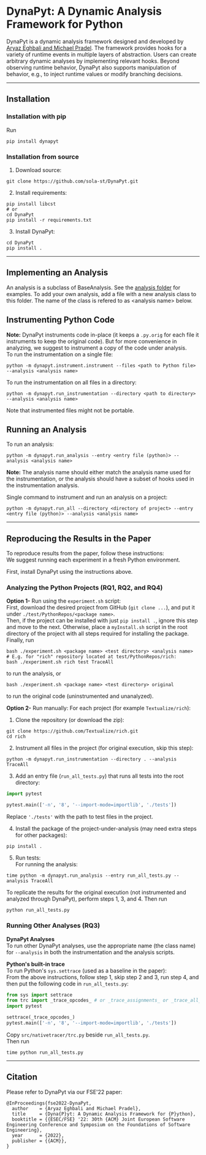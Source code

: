 # DynaPyt: A Dynamic Analysis Framework for Python
DynaPyt is a dynamic analysis framework designed and developed by [Aryaz Eghbali and Michael Pradel](https://2022.esec-fse.org/details/fse-2022-research-papers/48/DynaPyt-A-Dynamic-Analysis-Framework-for-Python). 
The framework provides hooks for a variety of runtime events in multiple layers of abstraction.
Users can create arbitrary dynamic analyses by implementing relevant hooks.
Beyond observing runtime behavior, DynaPyt also supports manipulation of behavior, e.g., to inject runtime values or modify branching decisions.

--------------------

## Installation

### Installation with pip

Run
```
pip install dynapyt
```

### Installation from source

1) Download source:
```
git clone https://github.com/sola-st/DynaPyt.git
```
2) Install requirements:  
```
pip install libcst
# or
cd DynaPyt
pip install -r requirements.txt
```
3) Install DynaPyt:  
```
cd DynaPyt
pip install .
```


--------------------

## Implementing an Analysis

An analysis is a subclass of BaseAnalysis. See the [analysis folder](src/dynapyt/analyses) for examples. To add your own analysis, add a file with a new analysis class to this folder. The name of the class is refered to as \<analysis name\> below.

## Instrumenting Python Code

**Note:** DynaPyt instruments code in-place (it keeps a `.py.orig` for each file it instruments to keep the original code). But for more convenience in analyzing, we suggest to instrument a copy of the code under analysis.  
To run the instrumentation on a single file:  
```
python -m dynapyt.instrument.instrument --files <path to Python file> --analysis <analysis name>
```

To run the instrumentation on all files in a directory:  
```
python -m dynapyt.run_instrumentation --directory <path to directory> --analysis <analysis name>
```

Note that instrumented files might not be portable.


## Running an Analysis

To run an analysis:  
```
python -m dynapyt.run_analysis --entry <entry file (python)> --analysis <analysis name>
```

**Note:** The analysis name should either match the analysis name used for the instrumentation, or the analysis should have a subset of hooks used in the instrumentation analysis.

Single command to instrument and run an analysis on a project:  
```
python -m dynapyt.run_all --directory <directory of project> --entry <entry file (python)> --analysis <analysis name>
```

--------------------

## Reproducing the Results in the Paper

To reproduce results from the paper, follow these instructions:  
We suggest running each experiment in a fresh Python environment.  

First, install DynaPyt using the instructions above.

### Analyzing the Python Projects (RQ1, RQ2, and RQ4)

**Option 1-** Run using the `experiment.sh` script:  
First, download the desired project from GitHub (`git clone ...`), and put it under `./test/PythonRepos/<package name>`.  
Then, if the project can be installed with just `pip install .`, ignore this step and move to the next. Otherwise, place a `myInstall.sh` script in the root directory of the project with all steps required for installing the package.  
Finally, run
```
bash ./experiment.sh <package name> <test directory> <analysis name>
# E.g. for "rich" repository located at test/PythonRepos/rich:
bash ./experiment.sh rich test TraceAll
```
to run the analysis, or
```
bash ./experiment.sh <package name> <test directory> original
```
to run the original code (uninstrumented and unanalyzed).

**Option 2-** Run manually:
For each project (for example `Textualize/rich`):
1) Clone the repository (or download the zip):
```
git clone https://github.com/Textualize/rich.git
cd rich
```
2) Instrument all files in the project (for original execution, skip this step):
```
python -m dynapyt.run_instrumentation --directory . --analysis TraceAll
```
3) Add an entry file (`run_all_tests.py`) that runs all tests into the root directory:
```python
import pytest

pytest.main(['-n', '8', '--import-mode=importlib', './tests'])
```
Replace `'./tests'` with the path to test files in the project.

4) Install the package of the project-under-analysis (may need extra steps for other packages):
```
pip install .
```
5) Run tests:  
For running the analysis:
```
time python -m dynapyt.run_analysis --entry run_all_tests.py --analysis TraceAll
```

To replicate the results for the original execution (not instrumented and analyzed through DynaPyt), perform steps 1, 3, and 4. Then run
```
python run_all_tests.py
```

### Running Other Analyses (RQ3)
**DynaPyt Analyses**  
To run other DynaPyt analyses, use the appropriate name (the class name) for `--analysis` in both the instrumentation and the analysis scripts.  

**Python's built-in trace**  
To run Python's `sys.settrace` (used as a baseline in the paper):  
From the above instructions, follow step 1, skip step 2 and 3, run step 4, and then put the following code in `run_all_tests.py`:
```python
from sys import settrace
from trc import _trace_opcodes_ # or _trace_assignments_ or _trace_all_
import pytest

settrace(_trace_opcodes_)
pytest.main(['-n', '8', '--import-mode=importlib', './tests'])
```
Copy `src/nativetracer/trc.py` beside `run_all_tests.py`.  
Then run
```
time python run_all_tests.py
```

--------------------
## Citation

Please refer to DynaPyt via our FSE'22 paper:

```
@InProceedings{fse2022-DynaPyt,
  author    = {Aryaz Eghbali and Michael Pradel},
  title     = {Dyna{P}yt: A Dynamic Analysis Framework for {P}ython},
  booktitle = {{ESEC/FSE} '22: 30th {ACM} Joint European Software Engineering Conference and Symposium on the Foundations of Software Engineering},
  year      = {2022},
  publisher = {{ACM}},
}
```
